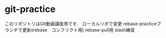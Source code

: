 ﻿# git-practice
このリポジトリはGit動画講座用です．
ローカルリポで変更
rebase-practiceブランチで更新(rebase　コンフリクト用)
rebase-pull用
stash練習